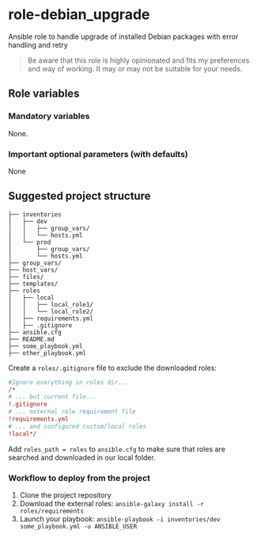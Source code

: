 # role-debian_upgrade

Ansible role to handle upgrade of installed Debian packages with error handling and retry

> Be aware that this role is highly opinionated and fits my preferences and way of working.
> It may or may not be suitable for your needs.

## Role variables

### Mandatory variables

None.

### Important optional parameters (with defaults)

None

## Suggested project structure

```shell
├── inventories
│   ├── dev
│   │   ├── group_vars/
│   │   └── hosts.yml
│   └── prod
│       ├── group_vars/
│       └── hosts.yml
├── group_vars/
├── host_vars/
├── files/
├── templates/
├── roles
│   ├── local
│   │   ├── local_role1/
│   │   └── local_role2/
│   ├── requirements.yml
│   ├── .gitignore
├── ansible.cfg
├── README.md
├── some_playbook.yml
├── other_playbook.yml
```

Create a `roles/.gitignore` file to exclude the downloaded roles:

```ini
#Ignore everything in roles dir...
/*
# ... but current file...
!.gitignore
# ... external role requirement file
!requirements.yml
# ... and configured custom/local roles
!local*/
```

Add `roles_path = roles` to `ansible.cfg` to make sure that roles are searched and downloaded in our local folder.

### Workflow to deploy from the project

1. Clone the project repository
2. Download the external roles: `ansible-galaxy install -r roles/requirements`
3. Launch your playbook: `ansible-playbook -i inventories/dev some_playbook.yml -u ANSIBLE_USER`

